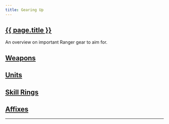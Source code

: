 ```yaml
---
title: Gearing Up
---
```


<section>
	<h1><a href="#">{{ page.title }}</a></h1>
		<p>An overview on important Ranger gear to aim for.</p>
		<div class="gearing-row">
			<div class="gearing-topics">
					<h2><a href="weapons.html">Weapons</a></h2>
			</div>
			<div class="gearing-topics">
					<h2><a href="#">Units</a></h2>
			</div>
			<div class="gearing-topics">
					<h2><a href="#">Skill Rings</a></h2>
			</div>
			<div class="gearing-topics">
					<h2><a href="#">Affixes</a></h2>
			</div>
		</div>
	<hr>
</section>